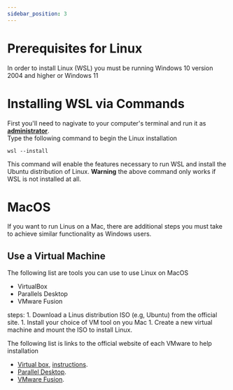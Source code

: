```yaml
---
sidebar_position: 3
---
```


# Prerequisites for Linux
In order to install Linux (WSL) you must be running Windows 10 version 2004 and higher or Windows 11

# Installing WSL via Commands
First you'll need to nagivate to your computer's terminal and run it as [**administrator**](https://learn.microsoft.com/en-us/windows/terminal/faq).\
Type the following command to begin the Linux installation

```
wsl --install
```

This command will enable the features necessary to run WSL and install the Ubuntu distribution of Linux.
**Warning** the above command only works if WSL is not installed at all.

# MacOS
If you want to run Linus on a Mac, there are additional steps you must take to achieve similar functionality as Windows users.

## Use a Virtual Machine
The following list are tools you can use to use Linux on MacOS
 - VirtualBox 
 - Parallels Desktop
 - VMware Fusion

steps:
    1. Download a Linus distribution ISO (e.g, Ubuntu) from the official site.
    1. Install your choice of VM tool on you Mac
    1. Create a new virtual machine and mount the ISO to install Linux.

The following list is links to the official website of each VMware to help installation

- [Virtual box](https://www.virtualbox.org/wiki/Downloads?), [instructions](https://www.virtualbox.org/wiki/Mac%20OS%20X%20build%20instructions).
- [Parallel Desktop](https://www.parallels.com/plans/education/?srsltid=AfmBOoqQKFoOq-VO3TBdYJXCtliR1ShjnyIAt1ncySt6KchXOpO65_PW).
- [VMware Fusion](https://blogs.vmware.com/teamfusion/2024/05/fusion-pro-now-available-free-for-personal-use.html).
